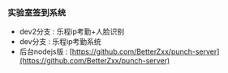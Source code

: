 ### 实验室签到系统
 + dev2分支 : 乐程ip考勤+人脸识别
 + dev分支 : 乐程ip考勤系统
 + 后台nodejs版 : [https://github.com/BetterZxx/punch-server](https://github.com/BetterZxx/punch-server)
